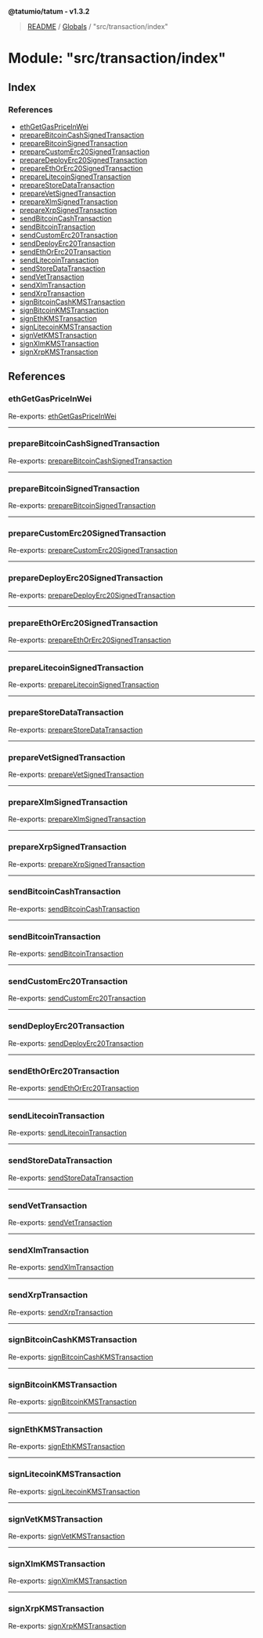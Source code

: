 **@tatumio/tatum - v1.3.2**

> [README](../README.md) / [Globals](../globals.md) / "src/transaction/index"

# Module: "src/transaction/index"

## Index

### References

* [ethGetGasPriceInWei](_src_transaction_index_.md#ethgetgaspriceinwei)
* [prepareBitcoinCashSignedTransaction](_src_transaction_index_.md#preparebitcoincashsignedtransaction)
* [prepareBitcoinSignedTransaction](_src_transaction_index_.md#preparebitcoinsignedtransaction)
* [prepareCustomErc20SignedTransaction](_src_transaction_index_.md#preparecustomerc20signedtransaction)
* [prepareDeployErc20SignedTransaction](_src_transaction_index_.md#preparedeployerc20signedtransaction)
* [prepareEthOrErc20SignedTransaction](_src_transaction_index_.md#prepareethorerc20signedtransaction)
* [prepareLitecoinSignedTransaction](_src_transaction_index_.md#preparelitecoinsignedtransaction)
* [prepareStoreDataTransaction](_src_transaction_index_.md#preparestoredatatransaction)
* [prepareVetSignedTransaction](_src_transaction_index_.md#preparevetsignedtransaction)
* [prepareXlmSignedTransaction](_src_transaction_index_.md#preparexlmsignedtransaction)
* [prepareXrpSignedTransaction](_src_transaction_index_.md#preparexrpsignedtransaction)
* [sendBitcoinCashTransaction](_src_transaction_index_.md#sendbitcoincashtransaction)
* [sendBitcoinTransaction](_src_transaction_index_.md#sendbitcointransaction)
* [sendCustomErc20Transaction](_src_transaction_index_.md#sendcustomerc20transaction)
* [sendDeployErc20Transaction](_src_transaction_index_.md#senddeployerc20transaction)
* [sendEthOrErc20Transaction](_src_transaction_index_.md#sendethorerc20transaction)
* [sendLitecoinTransaction](_src_transaction_index_.md#sendlitecointransaction)
* [sendStoreDataTransaction](_src_transaction_index_.md#sendstoredatatransaction)
* [sendVetTransaction](_src_transaction_index_.md#sendvettransaction)
* [sendXlmTransaction](_src_transaction_index_.md#sendxlmtransaction)
* [sendXrpTransaction](_src_transaction_index_.md#sendxrptransaction)
* [signBitcoinCashKMSTransaction](_src_transaction_index_.md#signbitcoincashkmstransaction)
* [signBitcoinKMSTransaction](_src_transaction_index_.md#signbitcoinkmstransaction)
* [signEthKMSTransaction](_src_transaction_index_.md#signethkmstransaction)
* [signLitecoinKMSTransaction](_src_transaction_index_.md#signlitecoinkmstransaction)
* [signVetKMSTransaction](_src_transaction_index_.md#signvetkmstransaction)
* [signXlmKMSTransaction](_src_transaction_index_.md#signxlmkmstransaction)
* [signXrpKMSTransaction](_src_transaction_index_.md#signxrpkmstransaction)

## References

### ethGetGasPriceInWei

Re-exports: [ethGetGasPriceInWei](_src_transaction_eth_.md#ethgetgaspriceinwei)

___

### prepareBitcoinCashSignedTransaction

Re-exports: [prepareBitcoinCashSignedTransaction](_src_transaction_bcash_.md#preparebitcoincashsignedtransaction)

___

### prepareBitcoinSignedTransaction

Re-exports: [prepareBitcoinSignedTransaction](_src_transaction_bitcoin_.md#preparebitcoinsignedtransaction)

___

### prepareCustomErc20SignedTransaction

Re-exports: [prepareCustomErc20SignedTransaction](_src_transaction_eth_.md#preparecustomerc20signedtransaction)

___

### prepareDeployErc20SignedTransaction

Re-exports: [prepareDeployErc20SignedTransaction](_src_transaction_eth_.md#preparedeployerc20signedtransaction)

___

### prepareEthOrErc20SignedTransaction

Re-exports: [prepareEthOrErc20SignedTransaction](_src_transaction_eth_.md#prepareethorerc20signedtransaction)

___

### prepareLitecoinSignedTransaction

Re-exports: [prepareLitecoinSignedTransaction](_src_transaction_bitcoin_.md#preparelitecoinsignedtransaction)

___

### prepareStoreDataTransaction

Re-exports: [prepareStoreDataTransaction](_src_transaction_eth_.md#preparestoredatatransaction)

___

### prepareVetSignedTransaction

Re-exports: [prepareVetSignedTransaction](_src_transaction_vet_.md#preparevetsignedtransaction)

___

### prepareXlmSignedTransaction

Re-exports: [prepareXlmSignedTransaction](_src_transaction_xlm_.md#preparexlmsignedtransaction)

___

### prepareXrpSignedTransaction

Re-exports: [prepareXrpSignedTransaction](_src_transaction_xrp_.md#preparexrpsignedtransaction)

___

### sendBitcoinCashTransaction

Re-exports: [sendBitcoinCashTransaction](_src_transaction_bcash_.md#sendbitcoincashtransaction)

___

### sendBitcoinTransaction

Re-exports: [sendBitcoinTransaction](_src_transaction_bitcoin_.md#sendbitcointransaction)

___

### sendCustomErc20Transaction

Re-exports: [sendCustomErc20Transaction](_src_transaction_eth_.md#sendcustomerc20transaction)

___

### sendDeployErc20Transaction

Re-exports: [sendDeployErc20Transaction](_src_transaction_eth_.md#senddeployerc20transaction)

___

### sendEthOrErc20Transaction

Re-exports: [sendEthOrErc20Transaction](_src_transaction_eth_.md#sendethorerc20transaction)

___

### sendLitecoinTransaction

Re-exports: [sendLitecoinTransaction](_src_transaction_bitcoin_.md#sendlitecointransaction)

___

### sendStoreDataTransaction

Re-exports: [sendStoreDataTransaction](_src_transaction_eth_.md#sendstoredatatransaction)

___

### sendVetTransaction

Re-exports: [sendVetTransaction](_src_transaction_vet_.md#sendvettransaction)

___

### sendXlmTransaction

Re-exports: [sendXlmTransaction](_src_transaction_xlm_.md#sendxlmtransaction)

___

### sendXrpTransaction

Re-exports: [sendXrpTransaction](_src_transaction_xrp_.md#sendxrptransaction)

___

### signBitcoinCashKMSTransaction

Re-exports: [signBitcoinCashKMSTransaction](_src_transaction_bcash_.md#signbitcoincashkmstransaction)

___

### signBitcoinKMSTransaction

Re-exports: [signBitcoinKMSTransaction](_src_transaction_bitcoin_.md#signbitcoinkmstransaction)

___

### signEthKMSTransaction

Re-exports: [signEthKMSTransaction](_src_transaction_eth_.md#signethkmstransaction)

___

### signLitecoinKMSTransaction

Re-exports: [signLitecoinKMSTransaction](_src_transaction_bitcoin_.md#signlitecoinkmstransaction)

___

### signVetKMSTransaction

Re-exports: [signVetKMSTransaction](_src_transaction_vet_.md#signvetkmstransaction)

___

### signXlmKMSTransaction

Re-exports: [signXlmKMSTransaction](_src_transaction_xlm_.md#signxlmkmstransaction)

___

### signXrpKMSTransaction

Re-exports: [signXrpKMSTransaction](_src_transaction_xrp_.md#signxrpkmstransaction)
